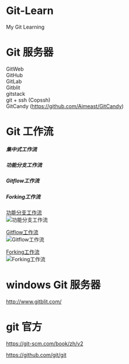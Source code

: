# Git-Learn
My Git Learning

# Git 服务器  
GitWeb  
GitHub  
GitLab  
Gitblit  
gitstack  
git + ssh (Copssh)  
GitCandy (https://github.com/Aimeast/GitCandy)

# Git 工作流
##### 集中式工作流
##### 功能分支工作流
##### Gitflow工作流
##### Forking工作流

[功能分支工作流](https://xfzzmzj.github.io/Git-Learn/git-workflow-feature-branch-1.png)  
![功能分支工作流](https://xfzzmzj.github.io/Git-Learn/git-workflow-feature-branch-1.png)  

[Gitflow工作流](https://xfzzmzj.github.io/Git-Learn/git-workflow-release-cycle-4maintenance.png)  
![Gitflow工作流](https://xfzzmzj.github.io/Git-Learn/git-workflow-release-cycle-4maintenance.png)  

[Forking工作流](https://xfzzmzj.github.io/Git-Learn/git-workflow-forking.png)  
![Forking工作流](https://xfzzmzj.github.io/Git-Learn/git-workflow-forking.png)

# windows Git 服务器  
http://www.gitblit.com/

# git 官方  
https://git-scm.com/book/zh/v2

https://github.com/git/git

